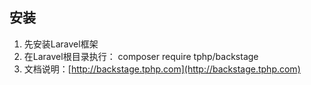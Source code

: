 ## 安装
1) 先安装Laravel框架
2) 在Laravel根目录执行： composer require tphp/backstage
3) 文档说明：[http://backstage.tphp.com](http://backstage.tphp.com)